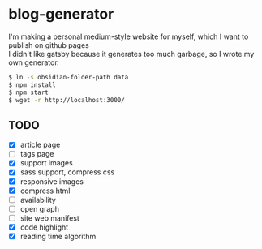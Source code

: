 # blog-generator

I'm making a personal medium-style website for myself, which I want to publish on github pages  
I didn't like gatsby because it generates too much garbage, so I wrote my own generator.

```bash
$ ln -s obsidian-folder-path data
$ npm install
$ npm start
$ wget -r http://localhost:3000/
```

## TODO

- [x] article page
- [ ] tags page
- [x] support images
- [x] sass support, compress css
- [x] responsive images
- [x] compress html
- [ ] availability
- [ ] open graph
- [ ] site web manifest
- [x] code highlight
- [x] reading time algorithm
